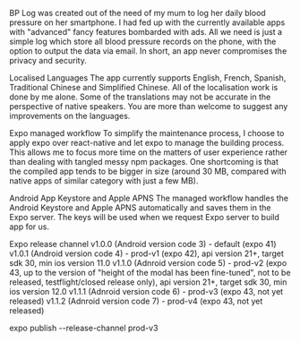BP Log was created out of the need of my mum to log her daily blood pressure on her smartphone.  I had fed up with the currently available apps with "advanced" fancy features bombarded with ads.  All we need is just a simple log which store all blood pressure records on the phone, with the option to output the data via email.  In short, an app never compromises the privacy and security. 

Localised Languages
The app currently supports English, French, Spanish, Traditional Chinese and Simplified Chinese.  All of the localisation work is done by me alone.  Some of the translations may not be accurate in the perspective of native speakers.  You are more than welcome to suggest any improvements on the languages.

Expo managed workflow
To simplify the maintenance process, I choose to apply expo over react-native and let expo to manage the building process.  This allows me to focus more time on the matters of user experience rather than dealing with tangled messy npm packages.  One shortcoming is that the compiled app tends to be bigger in size (around 30 MB, compared with native apps of similar category with just a few MB).

Android App Keystore and Apple APNS 
The managed workflow handles the Android Keystore and Apple APNS automatically and saves them in the Expo server.  The keys will be used when we request Expo server to build app for us.

Expo release channel
v1.0.0 (Android version code 3) - default (expo 41)
v1.0.1 (Android version code 4) - prod-v1 (expo 42), api version 21+, target sdk 30, min ios version 11.0
v1.1.0 (Adnroid version code 5) - prod-v2 (expo 43, up to the version of "height of the modal has been fine-tuned", not to be released, testflight/closed release only), api version 21+, target sdk 30, min ios version 12.0
v1.1.1 (Adnroid version code 6) - prod-v3 (expo 43, not yet released)
v1.1.2 (Adnroid version code 7) - prod-v4 (expo 43, not yet released)

expo publish --release-channel prod-v3